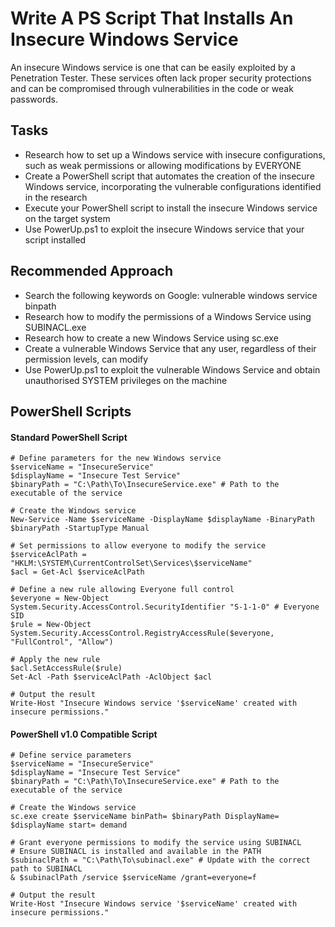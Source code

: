 # Write A PS Script That Installs An Insecure Windows Service
An insecure Windows service is one that can be easily exploited by a Penetration Tester. These services often lack proper security protections and can be compromised through vulnerabilities in the code or weak passwords.

## Tasks
- Research how to set up a Windows service with insecure configurations, such as weak permissions or allowing modifications by EVERYONE
- Create a PowerShell script that automates the creation of the insecure Windows service, incorporating the vulnerable configurations identified in the research
- Execute your PowerShell script to install the insecure Windows service on the target system
- Use PowerUp.ps1 to exploit the insecure Windows service that your script installed

## Recommended Approach
- Search the following keywords on Google: vulnerable windows service binpath
- Research how to modify the permissions of a Windows Service using SUBINACL.exe
- Research how to create a new Windows Service using sc.exe
- Create a vulnerable Windows Service that any user, regardless of their permission levels, can modify
- Use PowerUp.ps1 to exploit the vulnerable Windows Service and obtain unauthorised SYSTEM privileges on the machine

## PowerShell Scripts

#### Standard PowerShell Script
```
# Define parameters for the new Windows service
$serviceName = "InsecureService"
$displayName = "Insecure Test Service"
$binaryPath = "C:\Path\To\InsecureService.exe" # Path to the executable of the service

# Create the Windows service
New-Service -Name $serviceName -DisplayName $displayName -BinaryPath $binaryPath -StartupType Manual

# Set permissions to allow everyone to modify the service
$serviceAclPath = "HKLM:\SYSTEM\CurrentControlSet\Services\$serviceName"
$acl = Get-Acl $serviceAclPath

# Define a new rule allowing Everyone full control
$everyone = New-Object System.Security.AccessControl.SecurityIdentifier "S-1-1-0" # Everyone SID
$rule = New-Object System.Security.AccessControl.RegistryAccessRule($everyone, "FullControl", "Allow")

# Apply the new rule
$acl.SetAccessRule($rule)
Set-Acl -Path $serviceAclPath -AclObject $acl

# Output the result
Write-Host "Insecure Windows service '$serviceName' created with insecure permissions."
```

#### PowerShell v1.0 Compatible Script
```
# Define service parameters
$serviceName = "InsecureService"
$displayName = "Insecure Test Service"
$binaryPath = "C:\Path\To\InsecureService.exe" # Path to the executable of the service

# Create the Windows service
sc.exe create $serviceName binPath= $binaryPath DisplayName= $displayName start= demand

# Grant everyone permissions to modify the service using SUBINACL
# Ensure SUBINACL is installed and available in the PATH
$subinaclPath = "C:\Path\To\subinacl.exe" # Update with the correct path to SUBINACL
& $subinaclPath /service $serviceName /grant=everyone=f

# Output the result
Write-Host "Insecure Windows service '$serviceName' created with insecure permissions."
```


